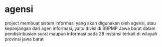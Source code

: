 # agensi
project membuat sistem informasi yang akan digunakan oleh agensi, atau kepanjangan dari agen informasi, yaitu divisi di BBPMP Jawa barat dalam pendistribusian surat maupun informasi pada 28 instansi terkait di wilayah provinsi jawa barat
